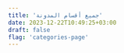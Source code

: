 ```yaml
---
title: 'جميع أقسام المدونة'
date: 2023-12-22T10:49:25+03:00
draft: false
flag: 'categories-page'
---
```

